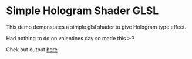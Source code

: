 # Simple Hologram Shader GLSL

This demo demonstates a simple glsl shader to give Hologram type effect.

Had nothing to do on valentines day so made this :-P

Chek out output [here](https://youtu.be/duSe4UJsn3Y)
